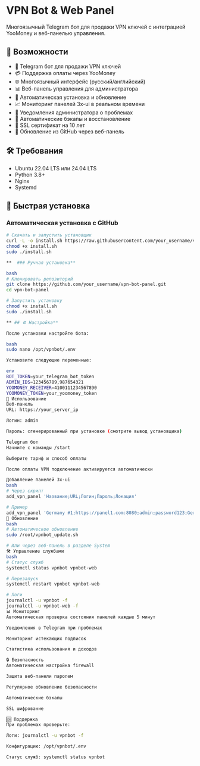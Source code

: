 # VPN Bot & Web Panel

Многоязычный Telegram бот для продажи VPN ключей с интеграцией YooMoney и веб-панелью управления.

## 🌟 Возможности

- 🤖 Telegram бот для продажи VPN ключей
- 💳 Поддержка оплаты через YooMoney
- 🌐 Многоязычный интерфейс (русский/английский)
- 📊 Веб-панель управления для администратора
- 🚀 Автоматическая установка и обновление
- 📈 Мониторинг панелей 3x-ui в реальном времени
- 🔔 Уведомления администратора о проблемах
- 💾 Автоматические бэкапы и восстановление
- 🔐 SSL сертификат на 10 лет
- 🔄 Обновление из GitHub через веб-панель

## 🛠 Требования

- Ubuntu 22.04 LTS или 24.04 LTS
- Python 3.8+
- Nginx
- Systemd

## 🚀 Быстрая установка

### Автоматическая установка с GitHub

```bash
# Скачать и запустить установщик
curl -L -o install.sh https://raw.githubusercontent.com/your_username/vpn-bot-panel/main/install.sh
chmod +x install.sh
sudo ./install.sh

**  ### Ручная установка**

bash
# Клонировать репозиторий
git clone https://github.com/your_username/vpn-bot-panel.git
cd vpn-bot-panel

# Запустить установку
chmod +x install.sh
sudo ./install.sh

** ## ⚙️ Настройка**

После установки настройте бота:

bash
sudo nano /opt/vpnbot/.env

Установите следующие переменные:

env
BOT_TOKEN=your_telegram_bot_token
ADMIN_IDS=123456789,987654321
YOOMONEY_RECEIVER=4100111234567890
YOOMONEY_TOKEN=your_yoomoney_token
📱 Использование
Веб-панель
URL: https://your_server_ip

Логин: admin

Пароль: сгенерированный при установке (смотрите вывод установщика)

Telegram бот
Начните с команды /start

Выберите тариф и способ оплаты

После оплаты VPN подключение активируется автоматически

Добавление панелей 3x-ui
bash
# Через скрипт
add_vpn_panel 'Название;URL;Логин;Пароль;Локация'

# Пример
add_vpn_panel 'Germany #1;https://panel1.com:8080;admin;password123;Germany'
🔄 Обновление
bash
# Автоматическое обновление
sudo /root/vpnbot_update.sh

# Или через веб-панель в разделе System
🛠 Управление службами
bash
# Статус служб
systemctl status vpnbot vpnbot-web

# Перезапуск
systemctl restart vpnbot vpnbot-web

# Логи
journalctl -u vpnbot -f
journalctl -u vpnbot-web -f
📊 Мониторинг
Автоматическая проверка состояния панелей каждые 5 минут

Уведомления в Telegram при проблемах

Мониторинг истекающих подписок

Статистика использования и доходов

🔒 Безопасность
Автоматическая настройка firewall

Защита веб-панели паролем

Регулярное обновление безопасности

Автоматические бэкапы

SSL шифрование

🆘 Поддержка
При проблемах проверьте:

Логи: journalctl -u vpnbot -f

Конфигурацию: /opt/vpnbot/.env

Статус служб: systemctl status vpnbot
